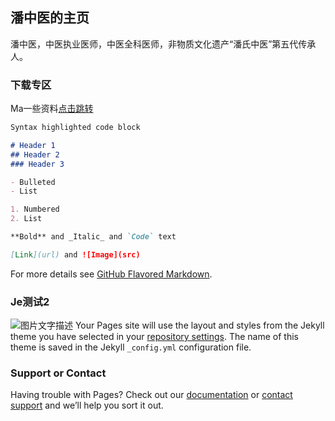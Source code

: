 ## 潘中医的主页

潘中医，中医执业医师，中医全科医师，非物质文化遗产“潘氏中医”第五代传承人。

### 下载专区

Ma一些资料<a href='www.baidu.com'>点击跳转</a>

```markdown
Syntax highlighted code block

# Header 1
## Header 2
### Header 3

- Bulleted
- List

1. Numbered
2. List

**Bold** and _Italic_ and `Code` text

[Link](url) and ![Image](src)
```

For more details see [GitHub Flavored Markdown](https://guides.github.com/features/mastering-markdown/).

### Je测试2

![图片文字描述](https://z3.ax1x.com/2021/08/10/fYaw3n.jpg)
Your Pages site will use the layout and styles from the Jekyll theme you have selected in your [repository settings](https://github.com/tcmpan/tcmpan.github.io/settings/pages). The name of this theme is saved in the Jekyll `_config.yml` configuration file.

### Support or Contact

Having trouble with Pages? Check out our [documentation](https://docs.github.com/categories/github-pages-basics/) or [contact support](https://support.github.com/contact) and we’ll help you sort it out.
